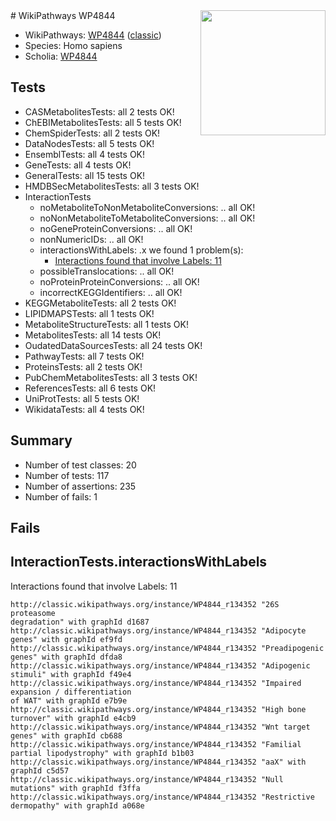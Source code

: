 <img style="float: right; width: 200px" src="https://upload.wikimedia.org/wikipedia/commons/thumb/8/83/Wplogo_with_text_500.png/640px-Wplogo_with_text_500.png" />
# WikiPathways WP4844

* WikiPathways: [WP4844](https://wikipathways.org/pathways/WP4844) ([classic](https://classic.wikipathways.org/instance/WP4844))
* Species: Homo sapiens
* Scholia: [WP4844](https://scholia.toolforge.org/wikipathways/WP4844)
## Tests
* CASMetabolitesTests: all 2 tests OK!
* ChEBIMetabolitesTests: all 5 tests OK!
* ChemSpiderTests: all 2 tests OK!
* DataNodesTests: all 5 tests OK!
* EnsemblTests: all 4 tests OK!
* GeneTests: all 4 tests OK!
* GeneralTests: all 15 tests OK!
* HMDBSecMetabolitesTests: all 3 tests OK!
* InteractionTests
    * noMetaboliteToNonMetaboliteConversions: .. all OK!
    * noNonMetaboliteToMetaboliteConversions: .. all OK!
    * noGeneProteinConversions: .. all OK!
    * nonNumericIDs: .. all OK!
    * interactionsWithLabels: .x we found 1 problem(s):
        * [Interactions found that involve Labels: 11](#fe97a8b9)
    * possibleTranslocations: .. all OK!
    * noProteinProteinConversions: .. all OK!
    * incorrectKEGGIdentifiers: .. all OK!
* KEGGMetaboliteTests: all 2 tests OK!
* LIPIDMAPSTests: all 1 tests OK!
* MetaboliteStructureTests: all 1 tests OK!
* MetabolitesTests: all 14 tests OK!
* OudatedDataSourcesTests: all 24 tests OK!
* PathwayTests: all 7 tests OK!
* ProteinsTests: all 2 tests OK!
* PubChemMetabolitesTests: all 3 tests OK!
* ReferencesTests: all 6 tests OK!
* UniProtTests: all 5 tests OK!
* WikidataTests: all 4 tests OK!


## Summary

* Number of test classes: 20
* Number of tests: 117
* Number of assertions: 235
* Number of fails: 1

## Fails

<a name="fe97a8b9" />

## InteractionTests.interactionsWithLabels

Interactions found that involve Labels: 11
```
http://classic.wikipathways.org/instance/WP4844_r134352 "26S proteasome 
degradation" with graphId d1687
http://classic.wikipathways.org/instance/WP4844_r134352 "Adipocyte genes" with graphId ef9fd
http://classic.wikipathways.org/instance/WP4844_r134352 "Preadipogenic genes" with graphId dfda8
http://classic.wikipathways.org/instance/WP4844_r134352 "Adipogenic stimuli" with graphId f49e4
http://classic.wikipathways.org/instance/WP4844_r134352 "Impaired 
expansion / differentiation
of WAT" with graphId e7b9e
http://classic.wikipathways.org/instance/WP4844_r134352 "High bone turnover" with graphId e4cb9
http://classic.wikipathways.org/instance/WP4844_r134352 "Wnt target genes" with graphId cb688
http://classic.wikipathways.org/instance/WP4844_r134352 "Familial partial lipodystrophy" with graphId b1b03
http://classic.wikipathways.org/instance/WP4844_r134352 "aaX" with graphId c5d57
http://classic.wikipathways.org/instance/WP4844_r134352 "Null mutations" with graphId f3ffa
http://classic.wikipathways.org/instance/WP4844_r134352 "Restrictive dermopathy" with graphId a068e
```

